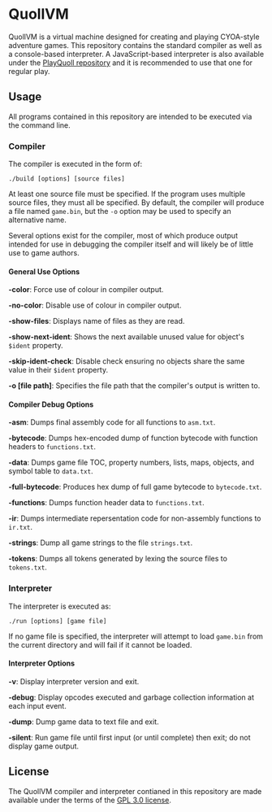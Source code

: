 ﻿# QuollVM

QuollVM is a virtual machine designed for creating and playing CYOA-style adventure games. This repository contains the standard compiler as well as a console-based interpreter. A JavaScript-based interpreter is also available under the [PlayQuoll repository](https://github.com/GrenDrake/playquoll) and it is recommended to use that one for regular play.

## Usage

All programs contained in this repository are intended to be executed via the command line.

### Compiler

The compiler is executed in the form of:

```
./build [options] [source files]
```

At least one source file must be specified. If the program uses multiple source files, they must all be specified. By default, the compiler will produce a file named `game.bin`, but the `-o` option may be used to specify an alternative name.

Several options exist for the compiler, most of which produce output intended for use in debugging the compiler itself and will likely be of little use to game authors.

#### General Use Options

**-color**: Force use of colour in compiler output.

**-no-color**: Disable use of colour in compiler output.

**-show-files**: Displays name of files as they are read.

**-show-next-ident**: Shows the next available unused value for object's `$ident` property.

**-skip-ident-check**: Disable check ensuring no objects share the same value in their `$ident` property. 

**-o [file path]**: Specifies the file path that the compiler's output is written to.

#### Compiler Debug Options

**-asm**: Dumps final assembly code for all functions to `asm.txt`.

**-bytecode**: Dumps hex-encoded dump of function bytecode with function headers to `functions.txt`.

**-data**: Dumps game file TOC, property numbers, lists, maps, objects, and symbol table to `data.txt`.

**-full-bytecode**: Produces hex dump of full game bytecode to `bytecode.txt`.

**-functions**: Dumps function header data to `functions.txt`.

**-ir**: Dumps intermediate repersentation code for non-assembly functions to `ir.txt`.

**-strings**: Dump all game strings to the file `strings.txt`.

**-tokens**: Dumps all tokens generated by lexing the source files to `tokens.txt`.

### Interpreter

The interpreter is executed as:

```
./run [options] [game file]
```


If no game file is specified, the interpreter will attempt to load `game.bin` from the current directory and will fail if it cannot be loaded.

#### Interpreter Options

**-v**: Display interpreter version and exit.

**-debug**: Display opcodes executed and garbage collection information at each input event.

**-dump**: Dump game data to text file and exit.

**-silent**: Run game file until first input (or until complete) then exit; do not display game output.

## License

The QuollVM compiler and interpreter contianed in this repository are made available under the terms of the [GPL 3.0 license](LICENSE).
